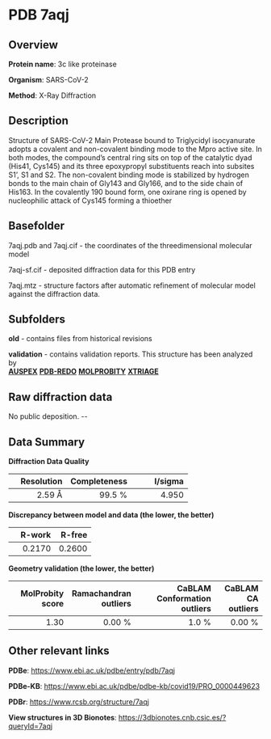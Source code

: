 # PDB 7aqj

## Overview

**Protein name**: 3c like proteinase

**Organism**: SARS-CoV-2

**Method**: X-Ray Diffraction

## Description

Structure of SARS-CoV-2 Main Protease bound to Triglycidyl isocyanurate adopts a covalent and non-covalent binding mode to the Mpro active site. In both modes, the compound’s central ring sits on top of the catalytic dyad (His41, Cys145) and its three epoxypropyl substituents reach into subsites S1’, S1 and S2. The non-covalent binding mode is stabilized by hydrogen bonds to the main chain of Gly143 and Gly166, and to the side chain of His163. In the covalently 190 bound form, one oxirane ring is opened by nucleophilic attack of Cys145 forming a thioether

## Basefolder

7aqj.pdb and 7aqj.cif - the coordinates of the threedimensional molecular model

7aqj-sf.cif - deposited diffraction data for this PDB entry

7aqj.mtz - structure factors after automatic refinement of molecular model against the diffraction data.

## Subfolders



**old** - contains files from historical revisions

**validation** - contains validation reports. This structure has been analyzed by <br>[**AUSPEX**](https://github.com/thorn-lab/coronavirus_structural_task_force/tree/master/pdb/3c_like_proteinase/SARS-CoV-2/7aqj/validation/auspex) [**PDB-REDO**](https://github.com/thorn-lab/coronavirus_structural_task_force/tree/master/pdb/3c_like_proteinase/SARS-CoV-2/7aqj/validation/pdb-redo) [**MOLPROBITY**](https://github.com/thorn-lab/coronavirus_structural_task_force/tree/master/pdb/3c_like_proteinase/SARS-CoV-2/7aqj/validation/molprobity) [**XTRIAGE**](https://github.com/thorn-lab/coronavirus_structural_task_force/blob/master/pdb/3c_like_proteinase/SARS-CoV-2/7aqj/validation/Xtriage_output.log)   



## Raw diffraction data

No public deposition. --<br> 

## Data Summary
**Diffraction Data Quality**

|   | Resolution | Completeness| I/sigma |
|---|-------------:|----------------:|--------------:|
|   |2.59 Å|99.5  %|<img width=50/>4.950|

**Discrepancy between model and data (the lower, the better)**

|   | **R-work**| **R-free**   
|---|-------------:|----------------:|           
||  0.2170|  0.2600|

**Geometry validation (the lower, the better)**

|   |**MolProbity<br>score**| **Ramachandran<br>outliers** | **CaBLAM<br>Conformation outliers** | **CaBLAM<br>CA outliers** |
|---|-------------:|----------------:|----------------:|----------------:|
||  1.30|  0.00 %|1.0 %|0.00 %|

 

 



## Other relevant links 
**PDBe**:  https://www.ebi.ac.uk/pdbe/entry/pdb/7aqj

**PDBe-KB**: https://www.ebi.ac.uk/pdbe/pdbe-kb/covid19/PRO_0000449623 
 
**PDBr**: https://www.rcsb.org/structure/7aqj 

**View structures in 3D Bionotes**: https://3dbionotes.cnb.csic.es/?queryId=7aqj

